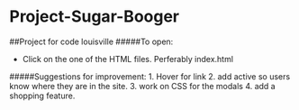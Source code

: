 # Project-Sugar-Booger
##Project for code louisville
#####To  open: 
   - Click on the one of the HTML files. Perferably index.html

#####Suggestions for improvement:
    1. Hover for link
    2. add active so users know where they are in the site.
    3. work on CSS for the modals
    4. add a shopping feature.
